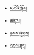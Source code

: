 - [ང་ཚོའི་སྐོར།](about_us.md)
- [ཚན་པ།](categories/catalog.md)
- [ཉམས་ཞུགས།](join_us.md)
- [འབྲལ་ཐུད།](contact.md)
